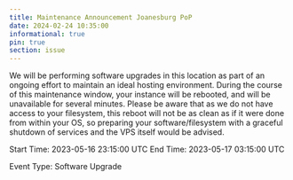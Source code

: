 ```yaml
---
title: Maintenance Announcement Joanesburg PoP
date: 2024-02-24 10:35:00 
informational: true
pin: true 
section: issue
---
```


We will be performing software upgrades in this location as part of an ongoing effort to maintain an ideal hosting environment. During the course of this maintenance window, your instance will be rebooted, and will be unavailable for several minutes. Please be aware that as we do not have access to your filesystem, this reboot will not be as clean as if it were done from within your OS, so preparing your software/filesystem with a graceful shutdown of services and the VPS itself would be advised.

Start Time: 2023-05-16 23:15:00 UTC
End Time: 2023-05-17 03:15:00 UTC


Event Type: Software Upgrade
